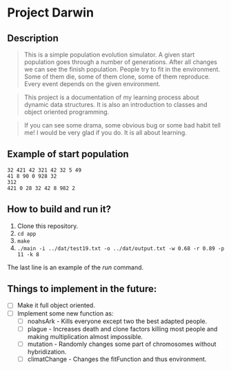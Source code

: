 # Project Darwin

## Description

> This is a simple population evolution simulator. A given start population goes through a number of generations. After all changes we can see the finish population. People try to fit in the environment. Some of them die, some of them clone, some of them reproduce. Every event depends on the given environment.

> This project is a documentation of my learning process about dynamic data structures. It is also an introduction to classes and object oriented programming.

> If you can see some drama, some obvious bug or some bad habit tell me! I would be very glad if you do. It is all about learning.

## Example of start population

```
32 421 42 321 42 32 5 49
41 8 90 0 928 32
312
421 0 28 32 42 8 982 2
```

## How to build and run it?

1. Clone this repository.
2. `cd app`
3. `make`
4. `./main -i ../dat/test19.txt -o ../dat/output.txt -w 0.68 -r 0.89 -p 11 -k 8`

The last line is an example of the *run* command.

## Things to implement in the future:
- [ ] Make it full object oriented.
- [ ] Implement some new function as: 
  - [ ] noahsArk - Kills everyone except two the best adapted people.
  - [ ] plague - Increases death and clone factors killing most people and making multiplication almost impossible.
  - [ ] mutation - Randomly changes some part of chromosomes without hybridization.
  - [ ] climatChange - Changes the fitFunction and thus environment.
